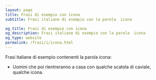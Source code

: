 ```yaml
---
layout: page
title: Frasi di esempio con icona 
subtitle: Frasi italiane di esempio con la parola  icona

og_title: Frasi di esempio con icona 
og_description: Frasi italiane di esempio con la parola  icona
og_type: website
permalink: /frasi/i/icona.html
---
```


Frasi italiane di esempio contenenti la parola icona:


- Uomini che poi rientreranno a casa con qualche scatola di caviale, qualche icona.

